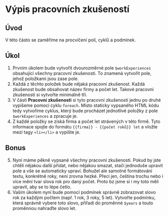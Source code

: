 Výpis pracovních zkušeností
===========================================

## Úvod
V této částo se zaměříme na procvičení polí, cyklů a podmínek.

## Úkol
1. Prvním úkolem bude vytvořit dvourozměrné pole `$workExperiences` obsahující všechny pracovní zkušenosti.
To znamená vytvořit pole, jehož položkami jsou zase pole.
2. Každá z těchto položek bude nějaká pracovní zkušenost.
Každá zkušenost bude obsahovat název firmy a počet let.
Takové pracovní zkušenosti si vytvořte minimálně tři.
3. V části **Pracovní zkušenosti** si tyto pracovní zkušenosti jednu po druhé vypíšeme pomocí cyklu `foreach`.
Místo staticky vypsaného HTML kódu tedy vytvoříme cyklus,
který bude procházet jednotlivé položky z pole `$workExperiences` a zpracuje je.
4. Z každé položky se získá firma a počet let strávených v této firmě.
Tyto informace spojte do formátu `{{firma}} - {{počet roků}} let` a vložte mezi tagy `<li></li>` a vypište je.

## Bonus
5. Nyní máme pěkně vypsané všechny pracovní zkušenosti.
Pokud by jste chtěli nějakou další přidat,
nebo nějakou smazat,
stačí jednoduše upravit pole a vše se automaticky upraví.
Bohužel ale samotné formátování textu,
konkrétně roky,
není zrovna hezké.
Přeci jen,
čeština trochu nebo i více mění tvar slova rok pro daný počet.
Proto bz jsme si i my toto měli upravit,
aby se to lépe četlo.
6. Vaším úkolem nyní bude pomocí podmínek správně zobrazovat slovo rok za každým počtem (např. 1 rok, 3 roky, 5 let).
Vytvořte podmínku,
která správně vybere toto slovo,
přířadí do proměnné `$years` a touto proměnnou nahraďte slovo let.